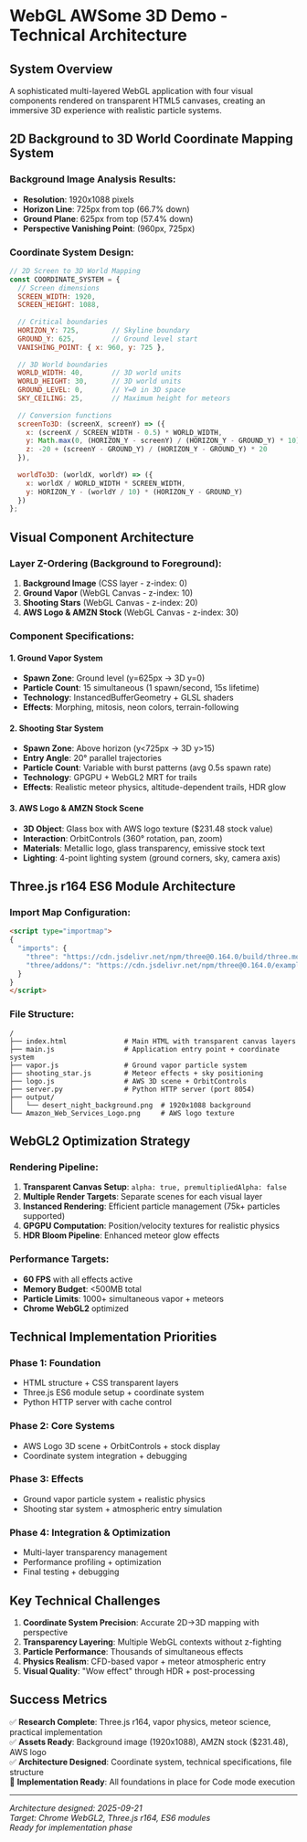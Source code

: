 # WebGL AWSome 3D Demo - Technical Architecture

## System Overview

A sophisticated multi-layered WebGL application with four visual components rendered on transparent HTML5 canvases, creating an immersive 3D experience with realistic particle systems.

## 2D Background to 3D World Coordinate Mapping System

### Background Image Analysis Results:
- **Resolution**: 1920x1088 pixels
- **Horizon Line**: 725px from top (66.7% down)
- **Ground Plane**: 625px from top (57.4% down) 
- **Perspective Vanishing Point**: (960px, 725px)

### Coordinate System Design:

```javascript
// 2D Screen to 3D World Mapping
const COORDINATE_SYSTEM = {
  // Screen dimensions
  SCREEN_WIDTH: 1920,
  SCREEN_HEIGHT: 1088,
  
  // Critical boundaries
  HORIZON_Y: 725,        // Skyline boundary
  GROUND_Y: 625,         // Ground level start
  VANISHING_POINT: { x: 960, y: 725 },
  
  // 3D World boundaries
  WORLD_WIDTH: 40,       // 3D world units
  WORLD_HEIGHT: 30,      // 3D world units
  GROUND_LEVEL: 0,       // Y=0 in 3D space
  SKY_CEILING: 25,       // Maximum height for meteors
  
  // Conversion functions
  screenTo3D: (screenX, screenY) => ({
    x: (screenX / SCREEN_WIDTH - 0.5) * WORLD_WIDTH,
    y: Math.max(0, (HORIZON_Y - screenY) / (HORIZON_Y - GROUND_Y) * 10),
    z: -20 + (screenY - GROUND_Y) / (HORIZON_Y - GROUND_Y) * 20
  }),
  
  worldTo3D: (worldX, worldY) => ({
    x: worldX / WORLD_WIDTH * SCREEN_WIDTH,
    y: HORIZON_Y - (worldY / 10) * (HORIZON_Y - GROUND_Y)
  })
};
```

## Visual Component Architecture

### Layer Z-Ordering (Background to Foreground):
1. **Background Image** (CSS layer - z-index: 0)
2. **Ground Vapor** (WebGL Canvas - z-index: 10) 
3. **Shooting Stars** (WebGL Canvas - z-index: 20)
4. **AWS Logo & AMZN Stock** (WebGL Canvas - z-index: 30)

### Component Specifications:

#### 1. Ground Vapor System
- **Spawn Zone**: Ground level (y=625px → 3D y=0)
- **Particle Count**: 15 simultaneous (1 spawn/second, 15s lifetime)
- **Technology**: InstancedBufferGeometry + GLSL shaders
- **Effects**: Morphing, mitosis, neon colors, terrain-following

#### 2. Shooting Star System  
- **Spawn Zone**: Above horizon (y<725px → 3D y>15)
- **Entry Angle**: 20° parallel trajectories
- **Particle Count**: Variable with burst patterns (avg 0.5s spawn rate)
- **Technology**: GPGPU + WebGL2 MRT for trails
- **Effects**: Realistic meteor physics, altitude-dependent trails, HDR glow

#### 3. AWS Logo & AMZN Stock Scene
- **3D Object**: Glass box with AWS logo texture ($231.48 stock value)
- **Interaction**: OrbitControls (360° rotation, pan, zoom)
- **Materials**: Metallic logo, glass transparency, emissive stock text
- **Lighting**: 4-point lighting system (ground corners, sky, camera axis)

## Three.js r164 ES6 Module Architecture

### Import Map Configuration:
```html
<script type="importmap">
{
  "imports": {
    "three": "https://cdn.jsdelivr.net/npm/three@0.164.0/build/three.module.js",
    "three/addons/": "https://cdn.jsdelivr.net/npm/three@0.164.0/examples/jsm/"
  }
}
</script>
```

### File Structure:
```
/
├── index.html              # Main HTML with transparent canvas layers
├── main.js                 # Application entry point + coordinate system
├── vapor.js                # Ground vapor particle system
├── shooting_star.js        # Meteor effects + sky positioning  
├── logo.js                 # AWS 3D scene + OrbitControls
├── server.py               # Python HTTP server (port 8054)
├── output/
│   └── desert_night_background.png  # 1920x1088 background
└── Amazon_Web_Services_Logo.png     # AWS logo texture
```

## WebGL2 Optimization Strategy

### Rendering Pipeline:
1. **Transparent Canvas Setup**: `alpha: true, premultipliedAlpha: false`
2. **Multiple Render Targets**: Separate scenes for each visual layer
3. **Instanced Rendering**: Efficient particle management (75k+ particles supported)
4. **GPGPU Computation**: Position/velocity textures for realistic physics
5. **HDR Bloom Pipeline**: Enhanced meteor glow effects

### Performance Targets:
- **60 FPS** with all effects active
- **Memory Budget**: <500MB total
- **Particle Limits**: 1000+ simultaneous vapor + meteors
- **Chrome WebGL2** optimized

## Technical Implementation Priorities

### Phase 1: Foundation
- HTML structure + CSS transparent layers
- Three.js ES6 module setup + coordinate system
- Python HTTP server with cache control

### Phase 2: Core Systems  
- AWS Logo 3D scene + OrbitControls + stock display
- Coordinate system integration + debugging

### Phase 3: Effects
- Ground vapor particle system + realistic physics
- Shooting star system + atmospheric entry simulation

### Phase 4: Integration & Optimization
- Multi-layer transparency management
- Performance profiling + optimization
- Final testing + debugging

## Key Technical Challenges

1. **Coordinate System Precision**: Accurate 2D→3D mapping with perspective
2. **Transparency Layering**: Multiple WebGL contexts without z-fighting
3. **Particle Performance**: Thousands of simultaneous effects
4. **Physics Realism**: CFD-based vapor + meteor atmospheric entry
5. **Visual Quality**: "Wow effect" through HDR + post-processing

## Success Metrics

✅ **Research Complete**: Three.js r164, vapor physics, meteor science, practical implementation  
✅ **Assets Ready**: Background image (1920x1088), AMZN stock ($231.48), AWS logo  
✅ **Architecture Designed**: Coordinate system, technical specifications, file structure  
🔄 **Implementation Ready**: All foundations in place for Code mode execution

---

*Architecture designed: 2025-09-21*  
*Target: Chrome WebGL2, Three.js r164, ES6 modules*  
*Ready for implementation phase*